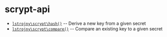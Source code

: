 # scrypt-api

 - [`lstrojny\scrypt\hash()`](hash.md) -- Derive a new key from a given secret
 - [`lstrojny\scrypt\compare()`](compare.md) -- Compare an existing key to a given secret
